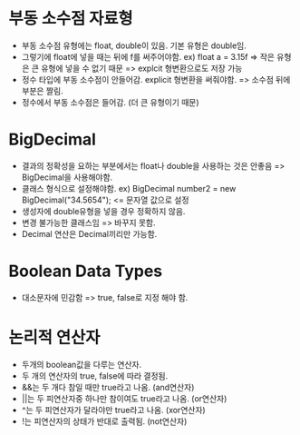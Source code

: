 # 부동 소수점 자료형
- 부동 소수점 유형에는 float, double이 있음. 기본 유형은 double임.
- 그렇기에 float에 넣을 때는 뒤에 f를 써주어야함. ex) float a = 3.15f => 작은 유형은 큰 유형에 넣을 수 없기 때문 => explcit 형변환으로도 저장 가능
- 정수 타입에 부동 소수점이 안들어감. explicit 형변환을 써줘야함. => 소수점 뒤에 부분은 짤림.
- 정수에서 부동 소수점은 들어감. (더 큰 유형이기 때문)

# BigDecimal
- 결과의 정확성을 요하는 부분에서는 float나 double을 사용하는 것은 안좋음 => BigDecimal을 사용해야함.
- 클래스 형식으로 설정해야함. ex) BigDecimal number2 = new BigDecimal("34.5654"); <= 문자열 값으로 설정
- 생성자에 double유형을 넣을 경우 정확하지 않음.
- 변경 불가능한 클래스임 => 바꾸지 못함.
- Decimal 연산은 Decimal끼리만 가능함.

# Boolean Data Types
- 대소문자에 민감함 => true, false로 지정 해야 함.

# 논리적 연산자
- 두개의 boolean값을 다루는 연산자.
- 두 개의 연산자의 true, false에 따라 결정됨.
- &&는 두 개다 참일 때만 true라고 나옴. (and연산자)
- ||는 두 피연산자중 하나만 참이여도 true라고 나옴. (or연산자)
- ^는 두 피연산자가 달라야만 true라고 나옴. (xor연산자)
- !는 피연산자의 상태가 반대로 출력됨. (not연산자)
